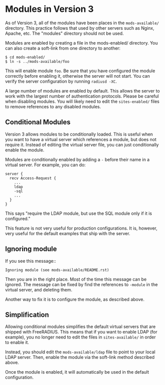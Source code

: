 # Modules in Version 3

As of Version 3, all of the modules have been places in the
`mods-available/` directory.  This practice follows that used by other
servers such as Nginx, Apache, etc.  The "modules" directory should
not be used.

Modules are enabled by creating a file in the mods-enabled/ directory.
You can also create a soft-link from one directory to another:

    $ cd mods-enabled/
    $ ln -s ../mods-available/foo

This will enable module `foo`.  Be sure that you have configured the
module correctly before enabling it, otherwise the server will not
start.  You can verify the server configuration by running
`radiusd -XC`.

A large number of modules are enabled by default.  This allows the
server to work with the largest number of authentication protocols.
Please be careful when disabling modules.  You will likely need to
edit the `sites-enabled/` files to remove references to any disabled
modules.

## Conditional Modules

Version 3 allows modules to be conditionally loaded.  This is useful
when you want to have a virtual server which references a module, but
does not require it.  Instead of editing the virtual server file, you
can just conditionally enable the module.

Modules are conditionally enabled by adding a `-` before their name in
a virtual server.  For example, you can do:

    server {
      recv Access-Request {
        ...
        ldap
        -sql
        ...
      }
    }

This says "require the LDAP module, but use the SQL module only if it
is configured."

This feature is not very useful for production configurations.  It is,
however, very useful for the default examples that ship with the
server.

## Ignoring module

If you see this message::

    Ignoring module (see mods-available/README.rst)

Then you are in the right place.  Most of the time this message can be
ignored.  The message can be fixed by find the references to `-module`
in the virtual server, and deleting them.

Another way to fix it is to configure the module, as described above.

## Simplification

Allowing conditional modules simplifies the default virtual servers
that are shipped with FreeRADIUS.  This means that if you want to
enable LDAP (for example), you no longer need to edit the files in
`sites-available/` in order to enable it.

Instead, you should edit the `mods-available/ldap` file to point to
your local LDAP server.  Then, enable the module via the soft-link
method described above.

Once the module is enabled, it will automatically be used in the
default configuration.
